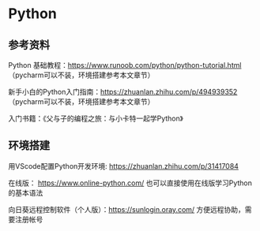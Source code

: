 # Python

## 参考资料

Python 基础教程：https://www.runoob.com/python/python-tutorial.html （pycharm可以不装，环境搭建参考本文章节）

新手小白的Python入门指南：https://zhuanlan.zhihu.com/p/494939352 （pycharm可以不装，环境搭建参考本文章节）

入门书籍：《父与子的编程之旅：与小卡特一起学Python》

## 环境搭建

用VScode配置Python开发环境: https://zhuanlan.zhihu.com/p/31417084

在线版： https://www.online-python.com/  也可以直接使用在线版学习Python的基本语法

向日葵远程控制软件（个人版）：https://sunlogin.oray.com/  方便远程协助，需要注册帐号
